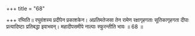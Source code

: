 +++
title = "68"

+++
रघ्विति॥ रघुवंशस्य प्रदीपेन प्रकाशकेन। अप्रतिमतेजसा तेन रामेण रक्षागृहगताः सूतिकागृहगता दीपाः प्रत्यादिष्टाः प्रतिबद्धा इवाभवन्। महादीपसमीपे नाल्पाः स्फुरन्तीति भावः ॥ 68 ॥